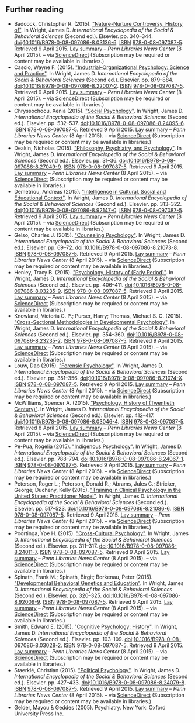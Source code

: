 ## Further reading

- Badcock, Christopher R. (2015). ["Nature-Nurture Controversy, History of"](http://www.sciencedirect.com/science/article/pii/B9780080970868031366). In Wright, James D. *International Encyclopedia of the Social & Behavioral Sciences* (Second ed.). Elsevier. pp. 340–344. [doi](https://en.wikipedia.org/wiki/Digital_object_identifier):[10.1016/B978-0-08-097086-8.03136-6](https://doi.org/10.1016%2FB978-0-08-097086-8.03136-6). [ISBN](https://en.wikipedia.org/wiki/International_Standard_Book_Number) [978-0-08-097087-5](https://en.wikipedia.org/wiki/Special:BookSources/978-0-08-097087-5). Retrieved 9 April 2015. [Lay summary](https://pennlibnews.wordpress.com/2015/03/27/international-encyclopedia-of-the-social-behavioral-sciences-second-edition/) – *Penn Libraries News Center* (8 April 2015). – via [ScienceDirect](https://en.wikipedia.org/wiki/ScienceDirect) (Subscription may be required or content may be available in libraries.)
- Cascio, Wayne F. (2015). ["Industrial–Organizational Psychology: Science and Practice"](http://www.sciencedirect.com/science/article/pii/B9780080970868220072). In Wright, James D. *International Encyclopedia of the Social & Behavioral Sciences* (Second ed.). Elsevier. pp. 879–884. [doi](https://en.wikipedia.org/wiki/Digital_object_identifier):[10.1016/B978-0-08-097086-8.22007-2](https://doi.org/10.1016%2FB978-0-08-097086-8.22007-2). [ISBN](https://en.wikipedia.org/wiki/International_Standard_Book_Number) [978-0-08-097087-5](https://en.wikipedia.org/wiki/Special:BookSources/978-0-08-097087-5). Retrieved 9 April 2015. [Lay summary](https://pennlibnews.wordpress.com/2015/03/27/international-encyclopedia-of-the-social-behavioral-sciences-second-edition/) – *Penn Libraries News Center* (8 April 2015). – via [ScienceDirect](https://en.wikipedia.org/wiki/ScienceDirect) (Subscription may be required or content may be available in libraries.)
- Chryssochoou, Xenia (2015). ["Social Psychology"](http://www.sciencedirect.com/science/article/pii/B9780080970868240956). In Wright, James D. *International Encyclopedia of the Social & Behavioral Sciences* (Second ed.). Elsevier. pp. 532–537. [doi](https://en.wikipedia.org/wiki/Digital_object_identifier):[10.1016/B978-0-08-097086-8.24095-6](https://doi.org/10.1016%2FB978-0-08-097086-8.24095-6). [ISBN](https://en.wikipedia.org/wiki/International_Standard_Book_Number) [978-0-08-097087-5](https://en.wikipedia.org/wiki/Special:BookSources/978-0-08-097087-5). Retrieved 9 April 2015. [Lay summary](https://pennlibnews.wordpress.com/2015/03/27/international-encyclopedia-of-the-social-behavioral-sciences-second-edition/) – *Penn Libraries News Center* (8 April 2015). – via [ScienceDirect](https://en.wikipedia.org/wiki/ScienceDirect) (Subscription may be required or content may be available in libraries.)
- Deakin, Nicholas (2015). ["Philosophy, Psychiatry, and Psychology"](http://www.sciencedirect.com/science/article/pii/B9780080970868270499). In Wright, James D. *International Encyclopedia of the Social & Behavioral Sciences* (Second ed.). Elsevier. pp. 31–36. [doi](https://en.wikipedia.org/wiki/Digital_object_identifier):[10.1016/B978-0-08-097086-8.27049-9](https://doi.org/10.1016%2FB978-0-08-097086-8.27049-9). [ISBN](https://en.wikipedia.org/wiki/International_Standard_Book_Number) [978-0-08-097087-5](https://en.wikipedia.org/wiki/Special:BookSources/978-0-08-097087-5). Retrieved 9 April 2015. [Lay summary](https://pennlibnews.wordpress.com/2015/03/27/international-encyclopedia-of-the-social-behavioral-sciences-second-edition/) – *Penn Libraries News Center* (8 April 2015). – via [ScienceDirect](https://en.wikipedia.org/wiki/ScienceDirect) (Subscription may be required or content may be available in libraries.)
- Demetriou, Andreas (2015). ["Intelligence in Cultural, Social and Educational Context"](http://www.sciencedirect.com/science/article/pii/B9780080970868921470). In Wright, James D. *International Encyclopedia of the Social & Behavioral Sciences* (Second ed.). Elsevier. pp. 313–322. [doi](https://en.wikipedia.org/wiki/Digital_object_identifier):[10.1016/B978-0-08-097086-8.92147-0](https://doi.org/10.1016%2FB978-0-08-097086-8.92147-0). [ISBN](https://en.wikipedia.org/wiki/International_Standard_Book_Number) [978-0-08-097087-5](https://en.wikipedia.org/wiki/Special:BookSources/978-0-08-097087-5). Retrieved 9 April 2015. [Lay summary](https://pennlibnews.wordpress.com/2015/03/27/international-encyclopedia-of-the-social-behavioral-sciences-second-edition/) – *Penn Libraries News Center* (8 April 2015). – via [ScienceDirect](https://en.wikipedia.org/wiki/ScienceDirect) (Subscription may be required or content may be available in libraries.)
- Gelso, Charles J. (2015). ["Counseling Psychology"](http://www.sciencedirect.com/science/article/pii/B9780080970868210738). In Wright, James D. *International Encyclopedia of the Social & Behavioral Sciences* (Second ed.). Elsevier. pp. 69–72. [doi](https://en.wikipedia.org/wiki/Digital_object_identifier):[10.1016/B978-0-08-097086-8.21073-8](https://doi.org/10.1016%2FB978-0-08-097086-8.21073-8). [ISBN](https://en.wikipedia.org/wiki/International_Standard_Book_Number) [978-0-08-097087-5](https://en.wikipedia.org/wiki/Special:BookSources/978-0-08-097087-5). Retrieved 9 April 2015. [Lay summary](https://pennlibnews.wordpress.com/2015/03/27/international-encyclopedia-of-the-social-behavioral-sciences-second-edition/) – *Penn Libraries News Center* (8 April 2015). – via [ScienceDirect](https://en.wikipedia.org/wiki/ScienceDirect) (Subscription may be required or content may be available in libraries.)
- Henley, Tracy B. (2015). ["Psychology, History of (Early Period)"](http://www.sciencedirect.com/science/article/pii/B9780080970868032359). In Wright, James D. *International Encyclopedia of the Social & Behavioral Sciences* (Second ed.). Elsevier. pp. 406–411. [doi](https://en.wikipedia.org/wiki/Digital_object_identifier):[10.1016/B978-0-08-097086-8.03235-9](https://doi.org/10.1016%2FB978-0-08-097086-8.03235-9). [ISBN](https://en.wikipedia.org/wiki/International_Standard_Book_Number) [978-0-08-097087-5](https://en.wikipedia.org/wiki/Special:BookSources/978-0-08-097087-5). Retrieved 9 April 2015. [Lay summary](https://pennlibnews.wordpress.com/2015/03/27/international-encyclopedia-of-the-social-behavioral-sciences-second-edition/) – *Penn Libraries News Center* (8 April 2015). – via [ScienceDirect](https://en.wikipedia.org/wiki/ScienceDirect) (Subscription may be required or content may be available in libraries.)
- Knowland, Victoria C. P.; Purser, Harry; Thomas, Michael S. C. (2015). ["Cross-Sectional Methodologies in Developmental Psychology"](http://www.sciencedirect.com/science/article/pii/B9780080970868232352). In Wright, James D. *International Encyclopedia of the Social & Behavioral Sciences* (Second ed.). Elsevier. pp. 354–360. [doi](https://en.wikipedia.org/wiki/Digital_object_identifier):[10.1016/B978-0-08-097086-8.23235-2](https://doi.org/10.1016%2FB978-0-08-097086-8.23235-2). [ISBN](https://en.wikipedia.org/wiki/International_Standard_Book_Number) [978-0-08-097087-5](https://en.wikipedia.org/wiki/Special:BookSources/978-0-08-097087-5). Retrieved 9 April 2015. [Lay summary](https://pennlibnews.wordpress.com/2015/03/27/international-encyclopedia-of-the-social-behavioral-sciences-second-edition/) – *Penn Libraries News Center* (8 April 2015). – via [ScienceDirect](https://en.wikipedia.org/wiki/ScienceDirect) (Subscription may be required or content may be available in libraries.)
- Louw, Dap (2015). ["Forensic Psychology"](http://www.sciencedirect.com/science/article/pii/B978008097086821074X). In Wright, James D. *International Encyclopedia of the Social & Behavioral Sciences* (Second ed.). Elsevier. pp. 351–356. [doi](https://en.wikipedia.org/wiki/Digital_object_identifier):[10.1016/B978-0-08-097086-8.21074-X](https://doi.org/10.1016%2FB978-0-08-097086-8.21074-X). [ISBN](https://en.wikipedia.org/wiki/International_Standard_Book_Number) [978-0-08-097087-5](https://en.wikipedia.org/wiki/Special:BookSources/978-0-08-097087-5). Retrieved 9 April 2015. [Lay summary](https://pennlibnews.wordpress.com/2015/03/27/international-encyclopedia-of-the-social-behavioral-sciences-second-edition/) – *Penn Libraries News Center* (8 April 2015). – via [ScienceDirect](https://en.wikipedia.org/wiki/ScienceDirect) (Subscription may be required or content may be available in libraries.)
- McWilliams, Spencer A. (2015). ["Psychology, History of (Twentieth Century)"](http://www.sciencedirect.com/science/article/pii/B9780080970868030464). In Wright, James D. *International Encyclopedia of the Social & Behavioral Sciences* (Second ed.). Elsevier. pp. 412–417. [doi](https://en.wikipedia.org/wiki/Digital_object_identifier):[10.1016/B978-0-08-097086-8.03046-4](https://doi.org/10.1016%2FB978-0-08-097086-8.03046-4). [ISBN](https://en.wikipedia.org/wiki/International_Standard_Book_Number) [978-0-08-097087-5](https://en.wikipedia.org/wiki/Special:BookSources/978-0-08-097087-5). Retrieved 8 April 2015. [Lay summary](https://pennlibnews.wordpress.com/2015/03/27/international-encyclopedia-of-the-social-behavioral-sciences-second-edition/) – *Penn Libraries News Center* (8 April 2015). – via [ScienceDirect](https://en.wikipedia.org/wiki/ScienceDirect) (Subscription may be required or content may be available in libraries.)
- Pe-Pua, Rogelia (2015). ["Indigenous Psychology"](http://www.sciencedirect.com/science/article/pii/B9780080970868240671). In Wright, James D. *International Encyclopedia of the Social & Behavioral Sciences* (Second ed.). Elsevier. pp. 788–794. [doi](https://en.wikipedia.org/wiki/Digital_object_identifier):[10.1016/B978-0-08-097086-8.24067-1](https://doi.org/10.1016%2FB978-0-08-097086-8.24067-1). [ISBN](https://en.wikipedia.org/wiki/International_Standard_Book_Number) [978-0-08-097087-5](https://en.wikipedia.org/wiki/Special:BookSources/978-0-08-097087-5). Retrieved 9 April 2015. [Lay summary](https://pennlibnews.wordpress.com/2015/03/27/international-encyclopedia-of-the-social-behavioral-sciences-second-edition/) – *Penn Libraries News Center* (8 April 2015). – via [ScienceDirect](https://en.wikipedia.org/wiki/ScienceDirect) (Subscription may be required or content may be available in libraries.)
- Peterson, Roger L.; Peterson, Donald R.; Abrams, Jules C.; Stricker, George; Ducheny, Kelly (2015). ["Training in Clinical Psychology in the United States: Practitioner Model"](http://www.sciencedirect.com/science/article/pii/B9780080970868210866). In Wright, James D. *International Encyclopedia of the Social & Behavioral Sciences* (Second ed.). Elsevier. pp. 517–523. [doi](https://en.wikipedia.org/wiki/Digital_object_identifier):[10.1016/B978-0-08-097086-8.21086-6](https://doi.org/10.1016%2FB978-0-08-097086-8.21086-6). [ISBN](https://en.wikipedia.org/wiki/International_Standard_Book_Number) [978-0-08-097087-5](https://en.wikipedia.org/wiki/Special:BookSources/978-0-08-097087-5). Retrieved 9 April2015. [Lay summary](https://pennlibnews.wordpress.com/2015/03/27/international-encyclopedia-of-the-social-behavioral-sciences-second-edition/) – *Penn Libraries News Center* (8 April 2015). – via [ScienceDirect](https://en.wikipedia.org/wiki/ScienceDirect) (Subscription may be required or content may be available in libraries.)
- Poortinga, Ype H. (2015). ["Cross-Cultural Psychology"](http://www.sciencedirect.com/science/article/pii/B9780080970868240117). In Wright, James D. *International Encyclopedia of the Social & Behavioral Sciences* (Second ed.). Elsevier. pp. 311–317. [doi](https://en.wikipedia.org/wiki/Digital_object_identifier):[10.1016/B978-0-08-097086-8.24011-7](https://doi.org/10.1016%2FB978-0-08-097086-8.24011-7). [ISBN](https://en.wikipedia.org/wiki/International_Standard_Book_Number) [978-0-08-097087-5](https://en.wikipedia.org/wiki/Special:BookSources/978-0-08-097087-5). Retrieved 9 April 2015. [Lay summary](https://pennlibnews.wordpress.com/2015/03/27/international-encyclopedia-of-the-social-behavioral-sciences-second-edition/) – *Penn Libraries News Center* (8 April 2015). – via [ScienceDirect](https://en.wikipedia.org/wiki/ScienceDirect) (Subscription may be required or content may be available in libraries.)
- Spinath, Frank M.; Spinath, Birgit; Borkenau, Peter (2015). ["Developmental Behavioral Genetics and Education"](http://www.sciencedirect.com/science/article/pii/B9780080970868920099). In Wright, James D. *International Encyclopedia of the Social & Behavioral Sciences* (Second ed.). Elsevier. pp. 320–325. [doi](https://en.wikipedia.org/wiki/Digital_object_identifier):[10.1016/B978-0-08-097086-8.92009-9](https://doi.org/10.1016%2FB978-0-08-097086-8.92009-9). [ISBN](https://en.wikipedia.org/wiki/International_Standard_Book_Number) [978-0-08-097087-5](https://en.wikipedia.org/wiki/Special:BookSources/978-0-08-097087-5). Retrieved 9 April 2015. [Lay summary](https://pennlibnews.wordpress.com/2015/03/27/international-encyclopedia-of-the-social-behavioral-sciences-second-edition/) – *Penn Libraries News Center* (8 April 2015). – via [ScienceDirect](https://en.wikipedia.org/wiki/ScienceDirect) (Subscription may be required or content may be available in libraries.)
- Smith, Edward E. (2015). ["Cognitive Psychology: History"](http://www.sciencedirect.com/science/article/pii/B9780080970868030282). In Wright, James D. *International Encyclopedia of the Social & Behavioral Sciences* (Second ed.). Elsevier. pp. 103–109. [doi](https://en.wikipedia.org/wiki/Digital_object_identifier):[10.1016/B978-0-08-097086-8.03028-2](https://doi.org/10.1016%2FB978-0-08-097086-8.03028-2). [ISBN](https://en.wikipedia.org/wiki/International_Standard_Book_Number) [978-0-08-097087-5](https://en.wikipedia.org/wiki/Special:BookSources/978-0-08-097087-5). Retrieved 9 April 2015. [Lay summary](https://pennlibnews.wordpress.com/2015/03/27/international-encyclopedia-of-the-social-behavioral-sciences-second-edition/) – *Penn Libraries News Center* (8 April 2015). – via [ScienceDirect](https://en.wikipedia.org/wiki/ScienceDirect) (Subscription may be required or content may be available in libraries.)
- Staerklé, Christian (2015). ["Political Psychology"](http://www.sciencedirect.com/science/article/pii/B9780080970868240798). In Wright, James D. *International Encyclopedia of the Social & Behavioral Sciences* (Second ed.). Elsevier. pp. 427–433. [doi](https://en.wikipedia.org/wiki/Digital_object_identifier):[10.1016/B978-0-08-097086-8.24079-8](https://doi.org/10.1016%2FB978-0-08-097086-8.24079-8). [ISBN](https://en.wikipedia.org/wiki/International_Standard_Book_Number) [978-0-08-097087-5](https://en.wikipedia.org/wiki/Special:BookSources/978-0-08-097087-5). Retrieved 9 April 2015. [Lay summary](https://pennlibnews.wordpress.com/2015/03/27/international-encyclopedia-of-the-social-behavioral-sciences-second-edition/) – *Penn Libraries News Center* (8 April 2015). – via [ScienceDirect](https://en.wikipedia.org/wiki/ScienceDirect) (Subscription may be required or content may be available in libraries.)
- Gelder, Mayou & Geddes (2005). Psychiatry. New York: Oxford University Press Inc.